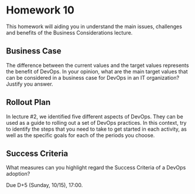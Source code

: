 # Homework 10

This homework will aiding you in understand the main issues, challenges and benefits of the Business Considerations lecture.

## Business Case

The difference between the current values and the target values represents the benefit of DevOps. In your opinion, what are the main target values that can be considered in a business case for DevOps in an IT organization? Justify you answer.

## Rollout Plan

In lecture #2, we identified five different aspects of DevOps. They can be used as a guide to rolling out a set of DevOps practices. In this context, try to identify the steps that you need to take to get started in each activity, as well as the specific goals for each of the periods you choose.

## Success Criteria

What measures can you highlight regard the Success Criteria of a DevOps adoption?

Due D+5 (Sunday, 10/15), 17:00.

